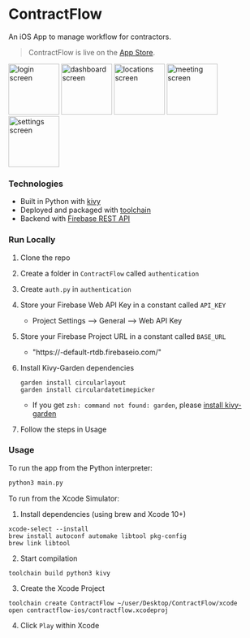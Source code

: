 # ContractFlow
An iOS App to manage workflow for contractors.

> ContractFlow is live on the [App Store](https://apps.apple.com/us/app/contractflow/id1637464399).

<img src="https://is3-ssl.mzstatic.com/image/thumb/PurpleSource122/v4/aa/ab/12/aaab12dc-154e-0dc3-c415-2ba5fb4451d2/58842b1d-facb-4584-892d-7f2f15577d8e_Simulator_Screen_Shot_-_iPhone_11_Pro_Max_-_2022-08-11_at_18.45.32.png/300x0w.webp" alt="login screen" width="100"/>  <img src="https://is2-ssl.mzstatic.com/image/thumb/PurpleSource122/v4/ef/19/08/ef19084f-31dc-16aa-ba25-d4802d17c8b8/3a6c176d-559b-4e34-9bc7-4395c5eafc82_Simulator_Screen_Shot_-_iPhone_11_Pro_Max_-_2022-08-11_at_18.46.30.png/300x0w.webp" alt="dashboard screen" width="100"/>  <img src="https://is1-ssl.mzstatic.com/image/thumb/PurpleSource112/v4/df/a1/27/dfa127f7-7be4-4ba3-46b3-48fccce67aab/de12210e-2be4-4c21-a571-0cb29e66953c_Simulator_Screen_Shot_-_iPhone_11_Pro_Max_-_2022-08-11_at_18.46.42.png/300x0w.webp" alt="locations screen" width="100"/>  <img src="https://is4-ssl.mzstatic.com/image/thumb/PurpleSource112/v4/be/77/70/be77704b-facc-d6ee-bdc6-fdf0a1181020/b1935a40-e6b5-4851-a8dd-f3f4a8bb3138_Simulator_Screen_Shot_-_iPhone_11_Pro_Max_-_2022-08-11_at_18.47.20.png/300x0w.webp" alt="meeting screen" width="100"/>  <img src="https://is5-ssl.mzstatic.com/image/thumb/PurpleSource112/v4/42/23/44/4223441e-552c-15ea-ef18-61973696a22f/57723b2c-33cc-43d3-9702-a27c1320b57d_Simulator_Screen_Shot_-_iPhone_11_Pro_Max_-_2022-08-11_at_18.53.41.png/300x0w.webp" alt="settings screen" width="100"/>





### Technologies

- Built in Python with [kivy](https://github.com/kivy/kivy)
- Deployed and packaged with [toolchain](https://github.com/kivy/kivy-ios)
- Backend with [Firebase REST API](https://firebase.google.com)

### Run Locally
1. Clone the repo
2. Create a folder in `ContractFlow` called `authentication`
3. Create `auth.py` in `authentication`
4. Store your Firebase Web API Key in a constant called `API_KEY`
    - Project Settings --> General --> Web API Key
5. Store your Firebase Project URL in a constant called `BASE_URL`
    - "https://<your-project-name>-default-rtdb.firebaseio.com/"
6. Install Kivy-Garden dependencies
    ```
    garden install circularlayout
    garden install circulardatetimepicker
    ```
    - If you get `zsh: command not found: garden`, please [install kivy-garden](https://kivy-garden.github.io/#legacygardentoolgeneralusageguidelines)
    
7. Follow the steps in Usage


### Usage

To run the app from the Python interpreter:
```bash
python3 main.py
```
To run from the Xcode Simulator:

1. Install dependencies (using brew and Xcode 10+)

```
xcode-select --install
brew install autoconf automake libtool pkg-config
brew link libtool
```

2. Start compilation

```
toolchain build python3 kivy
```

3. Create the Xcode Project
```
toolchain create ContractFlow ~/user/Desktop/ContractFlow/xcode
open contractflow-ios/contractflow.xcodeproj
```

4. Click `Play` within Xcode
